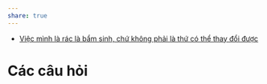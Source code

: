 ```yaml
---
share: true
---
```

- [Việc mình là rác là bẩm sinh, chứ không phải là thứ có thể thay đổi được](../../Quan%20%C4%91i%E1%BB%83m,%20th%C3%A1i%20%C4%91%E1%BB%99,%20nguy%C3%AAn%20t%E1%BA%AFc%20s%E1%BB%91ng,%20%C4%91i%E1%BB%81u%20m%C3%ACnh%20th%E1%BA%A5y%20ho%E1%BA%B7c%20c%E1%BA%A3m%20nh%E1%BA%ADn/Vi%E1%BB%87c%20m%C3%ACnh%20l%C3%A0%20r%C3%A1c%20l%C3%A0%20b%E1%BA%A9m%20sinh,%20ch%E1%BB%A9%20kh%C3%B4ng%20ph%E1%BA%A3i%20l%C3%A0%20th%E1%BB%A9%20c%C3%B3%20th%E1%BB%83%20thay%20%C4%91%E1%BB%95i%20%C4%91%C6%B0%E1%BB%A3c.md)

# Các câu hỏi


